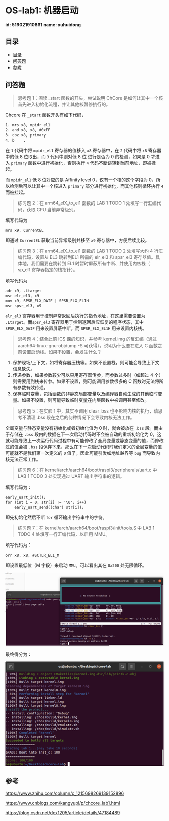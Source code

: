 # OS-lab1: 机器启动

**id: 519021910861** 
**name: xuhuidong**

## 目录

- [目录](#目录)
- [问答题](#问答题)
- [参考](#参考)

## 问答题

> 思考题 1：阅读 _start 函数的开头，尝试说明 ChCore 是如何让其中⼀个核⾸先进⼊初始化流程，并让其他核暂停执⾏的。

Chcore 在 `_start` 函数开头有如下代码，

```
1. mrs x8, mpidr_el1
2. and x8, x8, #0xFF
3. cbz x8, primary
4. b	.
```

在 `1` 代码中将 `mpidr_el1` 寄存器的值移入 `x8` 寄存器中，在 `2` 代码中将 `x8` 寄存器中的低 8 位取出，而 `3` 代码中则对低 8 位 进行是否为 0 的检测，如果是 0 才进入 `primary` 函数中进行初始化，否则执行 `4` 代码不断跳转到当前地址，即被挂起。

而 `mpidr_el1` 低 8 位对应的是 Affinity level 0，仅有一个核的这个字段为 0，所以检测后可以让其中一个核进入 `primary` 部分进行初始化，而其他核则循环执行 `4` 而被挂起。

> 练习题 2：在 arm64_elX_to_el1 函数的 LAB 1 TODO 1 处填写⼀⾏汇编代码，获取 CPU 当前异常级别。

填写代码为

```
mrs x9, CurrentEL
```

即通过 `CurrentEL` 获取当前异常级别并移至 `x9` 寄存器中，方便后续比较。

> 练习题 3：在 arm64_elX_to_el1 函数的 LAB 1 TODO 2 处填写⼤约 4 ⾏汇编代码，设置从 EL3 跳转到EL1 所需的 elr_el3 和 spsr_el3 寄存器值。具体地，我们需要在跳转到 EL1 时暂时屏蔽所有中断、并使⽤内核栈（ sp_el1 寄存器指定的栈指针）。

填写代码为

```
adr x9, .Ltarget
msr elr_el3, x9
mov x9, SPSR_ELX_DAIF | SPSR_ELX_EL1H
msr spsr_el3, x9
```

`elr_el3` 寄存器用于控制异常返回后执行的指令地址，在这里需要设置为 `.Ltarget`。而`spsr_el3` 寄存器用于控制返回后应恢复的程序状态，其中 `SPSR_ELX_DAIF` 用来设置屏蔽中断，而 `SPSR_ELX_EL1H` 用来设置内核栈。

> 思考题 4：结合此前 ICS 课的知识，并参考 kernel.img 的反汇编（通过 aarch64-linux-gnu-objdump -S 可获得），说明为什么要在进⼊ C 函数之前设置启动栈。如果不设置，会发⽣什么？

1. 保护现场/上下文，如将寄存器压栈等。如果不设置栈，则可能会导致上下文信息缺失。
2. 传递参数，如果参数较少可以只用寄存器传参，而参数过多时（如超过 4 个）则需要用到栈来传参。如果不设置，则可能调用参数很多的 C 函数时无法将所有参数有效传递。
3. 保存临时变量，包括函数的非静态局部变量以及编译器自动生成的其他临时变量。如果不设置，则可能导致临时变量在内层函数中被调用甚至修改。

> 思考题 5：在实验 1 中，其实不调⽤ clear_bss 也不影响内核的执⾏，请思考不清理 .bss 段在之后的何种情况下会导致内核⽆法⼯作。

全局变量与静态变量没有初始化或者初始化值为 0 时，就会被放在 `.bss` 段。而由于存储在 `.bss` 段内的数据在下一次启动代码时不会被自动的重新初始化为 0，这就可能导致上一次运行代码过程中有可能修改了全局变量或静态变量的值，而修改过的值会被 `.bss` 段保存下来，那么在下一次启动代码时我们定义的全局变量的值可能就不是我们第一次定义的 `0` 值了，因此可能引发如地址越界等 `bug` 而导致内核无法正常工作。

> 练习题 6：在 kernel/arch/aarch64/boot/raspi3/peripherals/uart.c 中 LAB 1 TODO 3 处实现通过 UART 输出字符串的逻辑。

填写代码为：

```
early_uart_init();
for (int i = 0; str[i] != '\0'; i++)
	early_uart_send((char) str[i]);
```

即先初始化然后不断 `for` 循环输出字符串中的字符。

> 练习题 7：在 kernel/arch/aarch64/boot/raspi3/init/tools.S 中 LAB 1 TODO 4 处填写⼀⾏汇编代码，以启⽤ MMU。

填写代码为：

```
orr x8, x8, #SCTLR_EL1_M
```

即设置最低位（M 字段）来启动 `MMU`。可以看出其在 `0x200` 处无限循环。

![mid](./mid.png)

最终得分为：

![result](./result.png)

## 参考

https://www.zhihu.com/column/c_1215698269139152896

https://www.cnblogs.com/kangyupl/p/chcore_lab1.html

https://blog.csdn.net/dcx1205/article/details/47184489